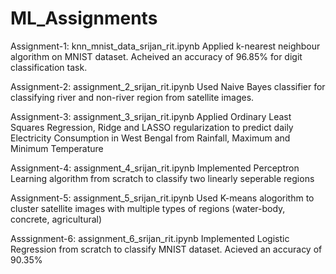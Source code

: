 # ML_Assignments
Assignment-1: knn_mnist_data_srijan_rit.ipynb
Applied k-nearest neighbour algorithm on MNIST dataset.
Acheived an accuracy of 96.85% for digit classification task.

Assignment-2: assignment_2_srijan_rit.ipynb
Used Naive Bayes classifier for classifying river and non-river region from satellite images.

Assignment-3: assignment_3_srijan_rit.ipynb
Applied Ordinary Least Squares Regression, Ridge and LASSO regularization to predict 
daily Electricity Consumption in West Bengal from Rainfall, Maximum and Minimum Temperature

Assignment-4: assignment_4_srijan_rit.ipynb
Implemented Perceptron Learning algorithm from scratch to classify two linearly seperable regions

Assignment-5: assignment_5_srijan_rit.ipynb
Used K-means alogorithm to cluster satellite images with multiple types of regions (water-body, concrete, agricultural)

Asssignment-6: assignment_6_srijan_rit.ipynb
Implemented Logistic Regression from scratch to classify MNIST dataset.
Acieved an accuracy of 90.35%
